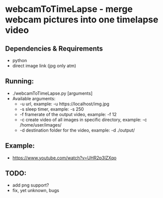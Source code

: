 # webcamToTimeLapse - merge webcam pictures into one timelapse video

## Dependencies & Requirements
- python
- direct image link (jpg only atm)

## Running:
- ./webcamToTimeLapse.py [arguments]
- Available arguments:
    - -u url, example: -u https://localhost/img.jpg
    - -s sleep timer, example: -s 250
    - -f framerate of the output video, example: -f 12
    - -c create video of all images in specific directory, example: -c /home/user/images/
    - -d destination folder for the video, example: -d ./output/

## Example:
- https://www.youtube.com/watch?v=UHR2p3lZXqo

## TODO:
- add png support?
- fix, yet unknown, bugs

